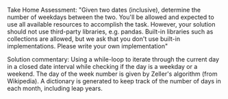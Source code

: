 Take Home Assessment:
"Given two dates (inclusive), determine the number of weekdays between the two. You'll be allowed and expected to use all available resources to accomplish the task. However, your solution should not use third-party libraries, e.g. pandas. Built-in libraries such as collections are allowed, but we ask that you don't use built-in implementations. Please write your own implementation"

Solution commentary:
Using a while-loop to iterate through the current day in a closed date interval while checking if the day is a weekday or a weekend. The day of the week number is given by Zeller's algorithm (from Wikipedia). A dictionary is generated to keep track of the number of days in each month, including leap years.


